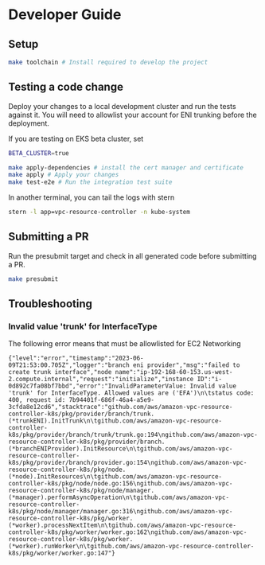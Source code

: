 # Developer Guide

## Setup

```sh
make toolchain # Install required to develop the project
```

## Testing a code change

Deploy your changes to a local development cluster and run the tests against it. You will need to allowlist your account for ENI trunking before the deployment.

If you are testing on EKS beta cluster, set
```sh
BETA_CLUSTER=true
```

```sh
make apply-dependencies # install the cert manager and certificate
make apply # Apply your changes
make test-e2e # Run the integration test suite
```

In another terminal, you can tail the logs with stern
```sh
stern -l app=vpc-resource-controller -n kube-system
```

## Submitting a PR
Run the presubmit target and check in all generated code before submitting a PR.

```sh
make presubmit
```

## Troubleshooting

### Invalid value 'trunk' for InterfaceType

The following error means that must be allowlisted for EC2 Networking
```
{"level":"error","timestamp":"2023-06-09T21:53:00.705Z","logger":"branch eni provider","msg":"failed to create trunk interface","node name":"ip-192-168-60-153.us-west-2.compute.internal","request":"initialize","instance ID":"i-0d892c7fa08bf7bbd","error":"InvalidParameterValue: Invalid value 'trunk' for InterfaceType. Allowed values are ('EFA')\n\tstatus code: 400, request id: 7b94401f-686f-46a4-a5e9-3cfda8e12cd6","stacktrace":"github.com/aws/amazon-vpc-resource-controller-k8s/pkg/provider/branch/trunk.(*trunkENI).InitTrunk\n\tgithub.com/aws/amazon-vpc-resource-controller-k8s/pkg/provider/branch/trunk/trunk.go:194\ngithub.com/aws/amazon-vpc-resource-controller-k8s/pkg/provider/branch.(*branchENIProvider).InitResource\n\tgithub.com/aws/amazon-vpc-resource-controller-k8s/pkg/provider/branch/provider.go:154\ngithub.com/aws/amazon-vpc-resource-controller-k8s/pkg/node.(*node).InitResources\n\tgithub.com/aws/amazon-vpc-resource-controller-k8s/pkg/node/node.go:156\ngithub.com/aws/amazon-vpc-resource-controller-k8s/pkg/node/manager.(*manager).performAsyncOperation\n\tgithub.com/aws/amazon-vpc-resource-controller-k8s/pkg/node/manager/manager.go:316\ngithub.com/aws/amazon-vpc-resource-controller-k8s/pkg/worker.(*worker).processNextItem\n\tgithub.com/aws/amazon-vpc-resource-controller-k8s/pkg/worker/worker.go:162\ngithub.com/aws/amazon-vpc-resource-controller-k8s/pkg/worker.(*worker).runWorker\n\tgithub.com/aws/amazon-vpc-resource-controller-k8s/pkg/worker/worker.go:147"}
```